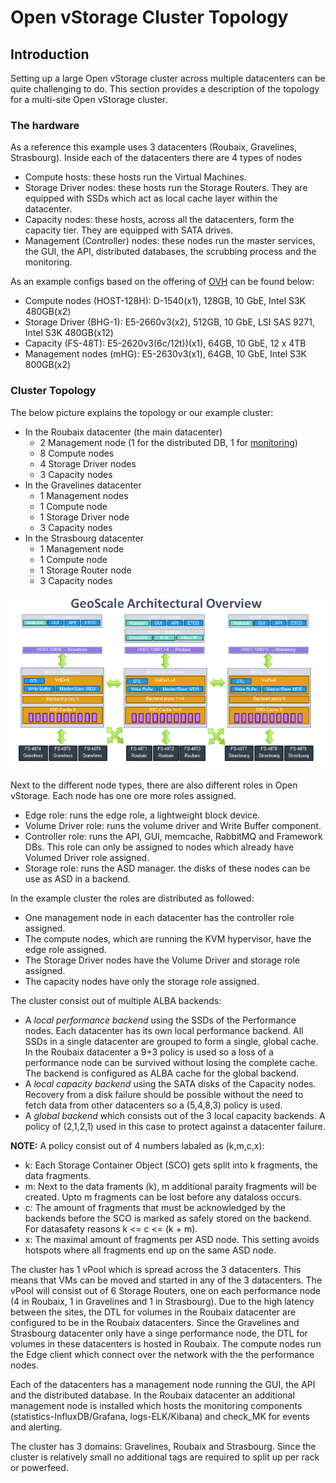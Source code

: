 # Open vStorage Cluster Topology
## Introduction
Setting up a large Open vStorage cluster across multiple datacenters can be quite challenging to do. This section provides a description of the topology for a multi-site Open vStorage cluster.

### The hardware
As a reference this example uses 3 datacenters (Roubaix, Gravelines, Strasbourg). Inside each of the datacenters there are 4 types of nodes
* Compute hosts: these hosts run the Virtual Machines.
* Storage Driver nodes: these hosts run the Storage Routers. They are equipped with SSDs which act as local cache layer within the datacenter.
* Capacity nodes: these hosts, across all the datacenters, form the capacity tier. They are equipped with SATA drives.
* Management (Controller) nodes: these nodes run the master services, the GUI, the API, distributed databases, the scrubbing process and the monitoring.

As an example configs based on the offering of [OVH](https://www.ovh.com/fr/) can be found below:
* Compute nodes (HOST-128H): D-1540(x1), 128GB,	10 GbE, Intel S3K 480GB(x2)
* Storage Driver (BHG-1): E5-2660v3(x2), 512GB, 10 GbE, LSI SAS 9271, Intel S3K 480GB(x12)
* Capacity (FS-48T): E5-2620v3(6c/12t))(x1), 64GB, 10 GbE, 12 x 4TB
* Management nodes (mHG): E5-2630v3(x1), 64GB, 10 GbE, Intel S3K 800GB(x2)

### Cluster Topology
The below picture explains the topology or our example cluster:
* In the Roubaix datacenter (the main datacenter)
    * 2 Management node (1 for the distributed DB, 1 for [monitoring](https://github.com/openvstorage/openvstorage-monitoring))
    * 8 Compute nodes
    * 4 Storage Driver nodes
    * 3 Capacity nodes
* In the Gravelines datacenter
    * 1 Management nodes
    * 1 Compute node
    * 1 Storage Driver node
    * 3 Capacity nodes
* In the Strasbourg datacenter
    * 1 Management node
    * 1 Compute node
    * 1 Storage Router node
    * 3 Capacity nodes

![](../Images/cluster-topology.png)

Next to the different node types, there are also different roles in Open vStorage. Each node has one ore more roles assigned.
* Edge role: runs the edge role, a lightweight block device.
* Volume Driver role: runs the volume driver and Write Buffer component.
* Controller role: runs the API, GUI, memcache, RabbitMQ and Framework DBs. This role can only be assigned to nodes which already have Volumed Driver role assigned. 
* Storage role: runs the ASD manager. the disks of these nodes can be use as ASD in a backend.

In the example cluster the roles are distributed as followed:
* One management node in each datacenter has the controller role assigned. 
* The compute nodes, which are running the KVM hypervisor, have the edge role assigned.
* The Storage Driver nodes have the Volume Driver and storage role assigned.
* The capacity nodes have only the storage role assigned.

The cluster consist out of multiple ALBA backends:
* A *local performance backend* using the SSDs of the Performance nodes. Each datacenter has its own local performance backend. All SSDs in a single datacenter are grouped to form a single, global cache. In the Roubaix datacenter a 9+3 policy is used so a loss of a performance node can be survived without losing the complete cache. The backend is configured as ALBA cache for the global backend.
* A *local capacity backend* using the SATA disks of the Capacity nodes.  Recovery from a disk failure should be possible without the need to fetch data from other datacenters so a (5,4,8,3) policy is used.
* A *global backend* which consists out of the 3 local capacity backends. A policy of (2,1,2,1) used in this case to protect against a datacenter failure.

**NOTE:** A policy consist out of 4 numbers labaled as (k,m,c,x):
* k: Each Storage Container Object (SCO) gets  split into k fragments, the data fragments. 
* m: Next to the data framents (k), m additional paraity fragments will be created. Upto m fragments can be lost before any dataloss occurs.
* c: The amount of fragments that must be acknowledged by the backends before the SCO is marked as safely stored on the backend. For datasafety reasons k <= c <= (k + m). 
* x: The maximal amount of fragments per ASD node. This setting avoids hotspots where all fragments end up on the same ASD node.

The cluster has 1 vPool which is spread across the 3 datacenters. This means that VMs can be moved and started in any of the 3 datacenters. The vPool will consist out of 6 Storage Routers, one on each performance node (4 in Roubaix, 1 in Gravelines and 1 in Strasbourg).
Due to the high latency between the sites, the DTL for volumes in the Roubaix datacenter are configured to be in the Roubaix datacenters. Since the Gravelines and Strasbourg datacenter only have a singe performance node, the DTL for volumes in these datacenters is hosted in Roubaix.
The compute nodes run the Edge client which connect over the network with the the performance nodes.

Each of the datacenters has a management node running the GUI, the API and the distributed database. In the Roubaix datacenter an additional management node is installed which hosts the monitoring components (statistics-InfluxDB/Grafana, logs-ELK/Kibana) and check_MK for events and alerting.

The cluster has 3 domains: Gravelines, Roubaix and Strasbourg. Since the cluster is relatively small no additional tags are required to split up per rack or powerfeed.



